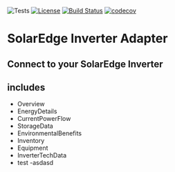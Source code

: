 ![Tests](https://github.com/boydzweers/solaredge/workflows/CI/badge.svg)
[![License](https://img.shields.io/github/license/boydzweers/solaredge)](https://github.com/boydzweers/solaredge/blob/main/LICENSE)
[![Build Status](https://travis-ci.com/boydzweers/SolarEdge.svg?branch=main)](https://travis-ci.com/boydzweers/SolarEdge)
[![codecov](https://codecov.io/gh/boydzweers/SolarEdge/branch/main/graph/badge.svg?token=SCC6FDYG8S)](https://codecov.io/gh/boydzweers/SolarEdge)

# SolarEdge Inverter Adapter

## Connect to your SolarEdge Inverter

## includes

- Overview
- EnergyDetails
- CurrentPowerFlow
- StorageData
- EnvironmentalBenefits
- Inventory
- Equipment
- InverterTechData
- test
  -asdasd
